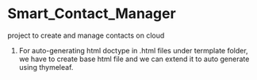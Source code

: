 # Smart_Contact_Manager
project to create and manage contacts on cloud

1. For auto-generating html doctype in .html files under termplate folder, we have to create base html file and we can extend it to auto generate using thymeleaf.
